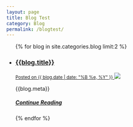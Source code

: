 ```yaml
---
layout: page
title: Blog Test
category: Blog
permalink: /blogtest/
---
```


<main>
    <ul class="blog-list">
        {% for blog in site.categories.blog limit:2 %}
            <li>
                <a class="blog-thumb" href="{{site.baseurl}}{{blog.url}}">
                    <h3>{{blog.title}}</h3>
                    <small>Posted on {{ blog.date | date: "%B %e, %Y" }}</small>
                    <img src="{{blog.img}}">
                </a>
                <p>{{blog.meta}}</p>
                <a href="{{site.baseurl}}{{blog.url}}"><h5>Continue Reading</h5></a>
            </li>
        {% endfor %}
    </ul>
</main>